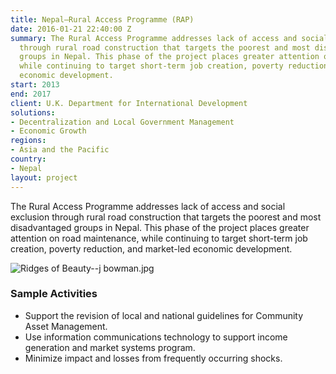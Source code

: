 ```yaml
---
title: Nepal—Rural Access Programme (RAP)
date: 2016-01-21 22:40:00 Z
summary: The Rural Access Programme addresses lack of access and social exclusion
  through rural road construction that targets the poorest and most disadvantaged
  groups in Nepal. This phase of the project places greater attention on road maintenance,
  while continuing to target short-term job creation, poverty reduction, and market-led
  economic development.
start: 2013
end: 2017
client: U.K. Department for International Development
solutions:
- Decentralization and Local Government Management
- Economic Growth
regions:
- Asia and the Pacific
country:
- Nepal
layout: project
---
```


The Rural Access Programme addresses lack of access and social exclusion through rural road construction that targets the poorest and most disadvantaged groups in Nepal. This phase of the project places greater attention on road maintenance, while continuing to target short-term job creation, poverty reduction, and market-led economic development.

![Ridges of Beauty--j bowman.jpg](/uploads/Ridges%20of%20Beauty--j%20bowman.jpg)

###  Sample Activities                            

* Support the revision of local and national guidelines for Community Asset Management.
* Use information communications technology to support income generation and market systems program.
* Minimize impact and losses from frequently occurring shocks.
